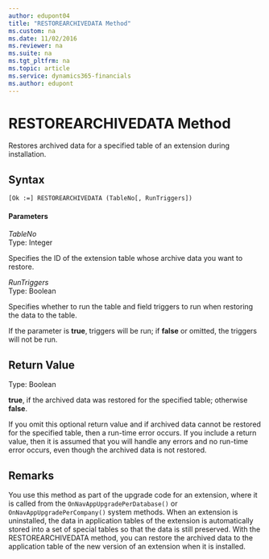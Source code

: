 ```yaml
---
author: edupont04
title: "RESTOREARCHIVEDATA Method"
ms.custom: na
ms.date: 11/02/2016
ms.reviewer: na
ms.suite: na
ms.tgt_pltfrm: na
ms.topic: article
ms.service: dynamics365-financials
ms.author: edupont
---
```


 

# RESTOREARCHIVEDATA Method
Restores archived data for a specified table of an extension during installation.

## Syntax  

```  
[Ok :=] RESTOREARCHIVEDATA (TableNo[, RunTriggers])  
```  

#### Parameters

*TableNo*  
Type: Integer  

Specifies the ID of the extension table whose archive data you want to restore.  

*RunTriggers*  
Type: Boolean  

Specifies whether to run the table and field triggers to run when restoring the data to the table.  

If the parameter is **true**, triggers will be run; if **false** or omitted, the triggers will not be run.  

## Return Value  
Type: Boolean  

**true**, if the archived data was restored for the specified table; otherwise **false**.  

If you omit this optional return value and if archived data cannot be restored for the specified table, then a run-time error occurs. If you include a return value, then it is assumed that you will handle any errors and no run-time error occurs, even though the archived data is not restored.

## Remarks
You use this method as part of the upgrade code for an extension, where it is called from the `OnNavAppUpgradePerDatabase()` or `OnNavAppUpgradePerCompany()` system methods. When an extension is uninstalled, the data in application tables of the extension is automatically stored into a set of special tables so that the data is still preserved. With the RESTOREARCHIVEDATA method, you can restore the archived data to the application table of the new version of an extension when it is installed. 

